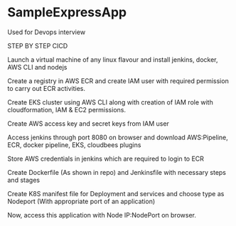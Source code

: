 # SampleExpressApp

Used for Devops interview

STEP BY STEP CICD 


Launch a virtual machine of any linux flavour and install jenkins, docker, AWS CLI and nodejs

Create a registry in AWS ECR and create IAM user with required permission to carry out ECR activities.

Create EKS cluster using AWS CLI along with creation of IAM role with cloudformation, IAM &  EC2 permissions.

Create AWS access key and secret keys from IAM user

Access jenkins through port 8080 on browser and download AWS:Pipeline, ECR, docker pipeline, EKS, cloudbees plugins

Store AWS credentials in jenkins which are required to login to ECR

Create Dockerfile (As shown in repo) and Jenkinsfile with necessary steps and stages

Create K8S manifest file for Deployment and services and choose type as Nodeport (With appropriate port of an application)

Now, access this application with Node IP:NodePort on browser.
